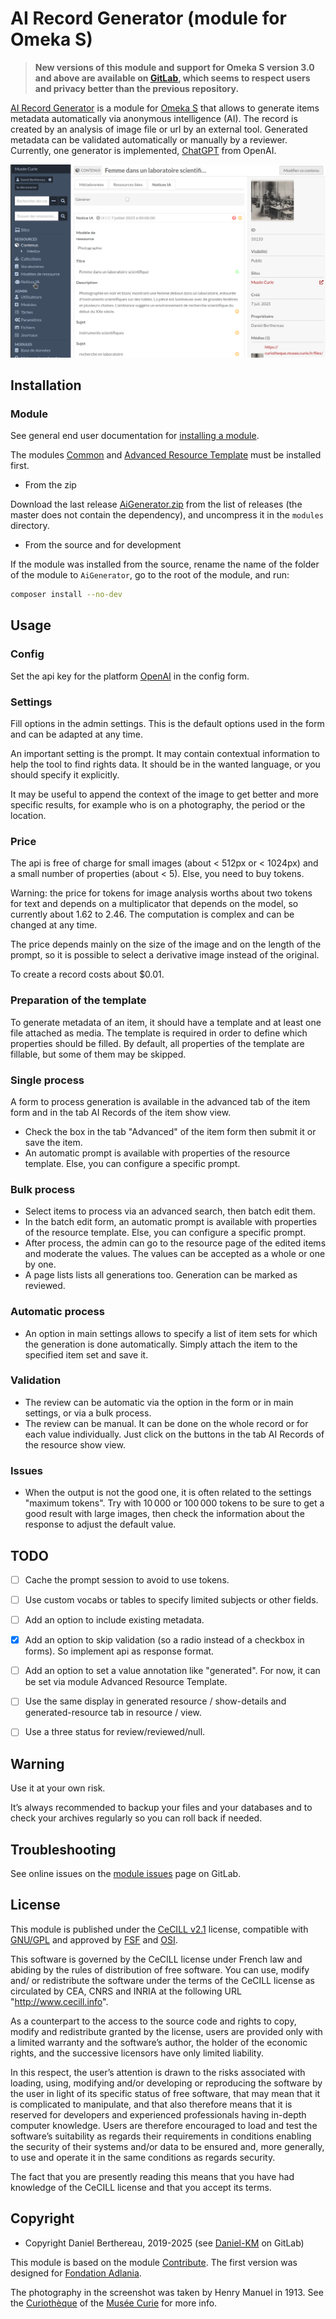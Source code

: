 AI Record Generator (module for Omeka S)
========================================

> __New versions of this module and support for Omeka S version 3.0 and above
> are available on [GitLab], which seems to respect users and privacy better
> than the previous repository.__

[AI Record Generator] is a module for [Omeka S] that allows to generate items
metadata automatically via anonymous intelligence (AI). The record is created
by an analysis of image file or url by an external tool. Generated metadata can
be validated automatically or manually by a reviewer. Currently, one generator
is implemented, [ChatGPT] from OpenAI.

![example of generated record and review](data/images/generated_record_review.png)


Installation
------------

### Module

See general end user documentation for [installing a module].

The modules [Common] and [Advanced Resource Template] must be installed first.

* From the zip

Download the last release [AiGenerator.zip] from the list of releases (the master
does not contain the dependency), and uncompress it in the `modules` directory.

* From the source and for development

If the module was installed from the source, rename the name of the folder of
the module to `AiGenerator`, go to the root of the module, and run:

```sh
composer install --no-dev
```


Usage
-----

### Config

Set the api key for the platform [OpenAI] in the config form.

### Settings

Fill options in the admin settings. This is the default options used in the form
and can be adapted at any time.

An important setting is the prompt. It may contain contextual information to
help the tool to find rights data. It should be in the wanted language, or you
should specify it explicitly.

It may be useful to append the context of the image to get better and more
specific results, for example who is on a photography, the period or the
location.

### Price

The api is free of charge for small images (about < 512px or < 1024px) and a
small number of properties (about < 5). Else, you need to buy tokens.

Warning: the price for tokens for image analysis worths about two tokens for
text and depends on a multiplicator that depends on the model, so currently
about 1.62 to 2.46. The computation is complex and can be changed at any time.

The price depends mainly on the size of the image and on the length of the
prompt, so it is possible to select a derivative image instead of the original.

To create a record costs about $0.01.

### Preparation of the  template

To generate metadata of an item, it should have a template and at least one file
attached as media. The template is required in order to define which properties
should be filled. By default, all properties of the template are fillable, but
some of them may be skipped.

### Single process

A form to process generation is available in the advanced tab of the item form
and in the tab AI Records of the item show view.

- Check the box in the tab "Advanced" of the item form then submit it or save
  the item.
- An automatic prompt is available with properties of the resource template.
  Else, you can configure a specific prompt.

### Bulk process

- Select items to process via an advanced search, then batch edit them.
- In the batch edit form, an automatic prompt is available with properties of
  the resource template. Else, you can configure a specific prompt.
- After process, the admin can go to the resource page of the edited items and
  moderate the values. The values can be accepted as a whole or one by one.
- A page lists lists all generations too. Generation can be marked as reviewed.

### Automatic process

- An option in main settings allows to specify a list of item sets for which the
  generation is done automatically. Simply attach the item to the specified item
  set and save it.

### Validation

- The review can be automatic via the option in the form or in main settings, or
  via a bulk process.
- The review can be manual. It can be done on the whole record or for each value
  individually. Just click on the buttons in the tab AI Records of the resource
  show view.

### Issues

- When the output is not the good one, it is often related to the settings
  "maximum tokens". Try with 10 000 or 100 000 tokens to be sure to get a good
  result with large images, then check the information about the response to
  adjust the default value.


TODO
----

- [ ] Cache the prompt session to avoid to use tokens.
- [ ] Use custom vocabs or tables to specify limited subjects or other fields.
- [ ] Add an option to include existing metadata.
- [x] Add an option to skip validation (so a radio instead of a checkbox in forms). So implement api as response format.
- [ ] Add an option to set a value annotation like "generated". For now, it can be set via module Advanced Resource Template.
- [ ] Use the same display in generated resource / show-details and generated-resource tab in resource / view.
- [ ] Use a three status for review/reviewed/null.


Warning
-------

Use it at your own risk.

It’s always recommended to backup your files and your databases and to check
your archives regularly so you can roll back if needed.


Troubleshooting
---------------

See online issues on the [module issues] page on GitLab.


License
-------

This module is published under the [CeCILL v2.1] license, compatible with
[GNU/GPL] and approved by [FSF] and [OSI].

This software is governed by the CeCILL license under French law and abiding by
the rules of distribution of free software. You can use, modify and/ or
redistribute the software under the terms of the CeCILL license as circulated by
CEA, CNRS and INRIA at the following URL "http://www.cecill.info".

As a counterpart to the access to the source code and rights to copy, modify and
redistribute granted by the license, users are provided only with a limited
warranty and the software’s author, the holder of the economic rights, and the
successive licensors have only limited liability.

In this respect, the user’s attention is drawn to the risks associated with
loading, using, modifying and/or developing or reproducing the software by the
user in light of its specific status of free software, that may mean that it is
complicated to manipulate, and that also therefore means that it is reserved for
developers and experienced professionals having in-depth computer knowledge.
Users are therefore encouraged to load and test the software’s suitability as
regards their requirements in conditions enabling the security of their systems
and/or data to be ensured and, more generally, to use and operate it in the same
conditions as regards security.

The fact that you are presently reading this means that you have had knowledge
of the CeCILL license and that you accept its terms.


Copyright
---------

* Copyright Daniel Berthereau, 2019-2025 (see [Daniel-KM] on GitLab)

This module is based on the module [Contribute]. The first version was designed
for [Fondation Adlania].

The photography in the screenshot was taken by Henry Manuel in 1913. See the
[Curiothèque] of the [Musée Curie] for more info.


[Omeka S]: https://omeka.org/s
[AI Record Generator]: https://gitlab.com/Daniel-KM/Omeka-S-module-AiGenerator
[Common]: https://gitlab.com/Daniel-KM/Omeka-S-module-Common
[Advanced Resource Template]: https://gitlab.com/Daniel-KM/Omeka-S-module-AdvancedResourceTemplate
[AiGenerator.zip]: https://gitlab.com/Daniel-KM/Omeka-S-module-AiGenerator/-/releases
[installing a module]: https://omeka.org/s/docs/user-manual/modules/#installing-modules
[module issues]: https://gitlab.com/Daniel-KM/Omeka-S-module-AiGenerator/-/issues
[CeCILL v2.1]: https://www.cecill.info/licences/Licence_CeCILL_V2.1-en.html
[GNU/GPL]: https://www.gnu.org/licenses/gpl-3.0.html
[FSF]: https://www.fsf.org
[OSI]: http://opensource.org
[ChatGPT]: https://chatgpt.com
[OpenAI]: https://platform.openai.com
[Contribute]: https://gitlab.com/Daniel-KM/Omeka-S-module-Contribute
[Fondation Adlania]: https://www.fondation-adlania.ch
[Curiothèque]: https://curiotheque.musee.curie.fr/s/fr/item/15162
[Musée Curie]: https://musee.curie.fr
[GitLab]: https://gitlab.com/Daniel-KM
[Daniel-KM]: https://gitlab.com/Daniel-KM "Daniel Berthereau"
